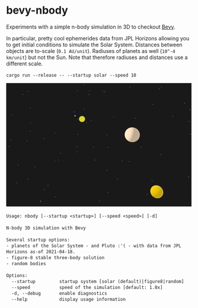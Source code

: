 # bevy-nbody

Experiments with a simple n-body simulation in 3D to checkout [Bevy](https://bevyengine.org/).

In particular, pretty cool ephemerides data from JPL Horizons allowing you to get initial conditions to simulate the Solar System.
Distances between objects are to-scale (`0.1 AU/unit`). Radiuses of planets as well (`10^-4 km/unit`) but not the Sun. Note that therefore radiuses and distances use a different scale.
```
cargo run --release -- --startup solar --speed 10
```
![](assets/solar-system.gif)


```
Usage: nbody [--startup <startup>] [--speed <speed>] [-d]

N-body 3D simulation with Bevy

Several startup options:
- planets of the Solar System - and Pluto :'( - with data from JPL Horizons as-of 2021-04-18.
- figure-8 stable three-body solution
- random bodies

Options:
  --startup         startup system [solar (default)|figure8|random]
  --speed           speed of the simulation [default: 1.0x]
  -d, --debug       enable diagnostics
  --help            display usage information
```
